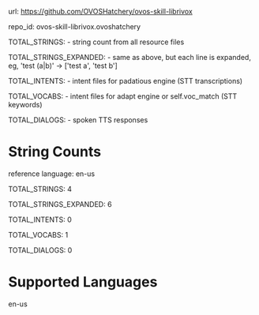 
url: https://github.com/OVOSHatchery/ovos-skill-librivox

repo_id: ovos-skill-librivox.ovoshatchery

TOTAL_STRINGS:  - string count from all resource files

TOTAL_STRINGS_EXPANDED: - same as above, but each line is expanded, eg, 'test (a|b)' -> ['test a', 'test b']

TOTAL_INTENTS: - intent files for padatious engine (STT transcriptions)

TOTAL_VOCABS: - intent files for adapt engine or self.voc_match (STT keywords)

TOTAL_DIALOGS: - spoken TTS responses


# String Counts

reference language: en-us

TOTAL_STRINGS: 4  

TOTAL_STRINGS_EXPANDED: 6  

TOTAL_INTENTS: 0  

TOTAL_VOCABS: 1  

TOTAL_DIALOGS: 0  

# Supported Languages

en-us
